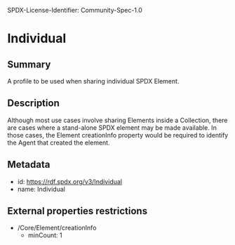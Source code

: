 SPDX-License-Identifier: Community-Spec-1.0

# Individual

## Summary

A profile to be used when sharing individual SPDX Element.

## Description

Although most use cases involve sharing Elements inside a Collection, there are cases where a stand-alone SPDX element may be made available.
In those cases, the Element creationInfo property would be required to identify the Agent that created the element.

## Metadata

- id: https://rdf.spdx.org/v3/Individual
- name: Individual

## External properties restrictions

- /Core/Element/creationInfo
  - minCount: 1
